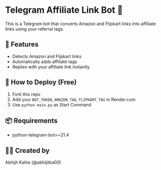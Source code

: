 # Telegram Affiliate Link Bot 🤖

This is a Telegram bot that converts Amazon and Flipkart links into affiliate links using your referral tags.

## 🔧 Features

- Detects Amazon and Flipkart links
- Automatically adds affiliate tags
- Replies with your affiliate link instantly

## 🚀 How to Deploy (Free)

1. Fork this repo
2. Add your `BOT_TOKEN`, `AMAZON_TAG`, `FLIPKART_TAG` in Render.com
3. Use `python main.py` as Start Command

## 📦 Requirements

- python-telegram-bot==21.4

## 🙋‍♂️ Created by

Abhijit Kalita (@abhijitka00)
